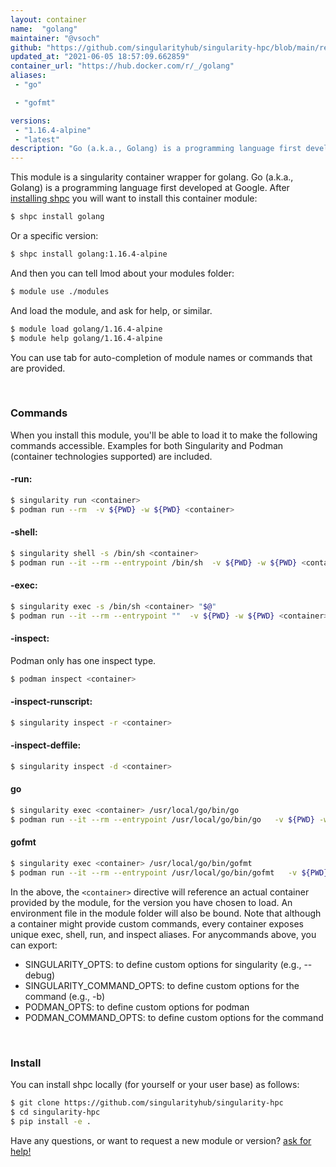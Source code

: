 ```yaml
---
layout: container
name:  "golang"
maintainer: "@vsoch"
github: "https://github.com/singularityhub/singularity-hpc/blob/main/registry/golang/container.yaml"
updated_at: "2021-06-05 18:57:09.662859"
container_url: "https://hub.docker.com/r/_/golang"
aliases:
 - "go"

 - "gofmt"

versions:
 - "1.16.4-alpine"
 - "latest"
description: "Go (a.k.a., Golang) is a programming language first developed at Google."
---
```


This module is a singularity container wrapper for golang.
Go (a.k.a., Golang) is a programming language first developed at Google.
After [installing shpc](#install) you will want to install this container module:

```bash
$ shpc install golang
```

Or a specific version:

```bash
$ shpc install golang:1.16.4-alpine
```

And then you can tell lmod about your modules folder:

```bash
$ module use ./modules
```

And load the module, and ask for help, or similar.

```bash
$ module load golang/1.16.4-alpine
$ module help golang/1.16.4-alpine
```

You can use tab for auto-completion of module names or commands that are provided.

<br>

### Commands

When you install this module, you'll be able to load it to make the following commands accessible.
Examples for both Singularity and Podman (container technologies supported) are included.

#### -run:

```bash
$ singularity run <container>
$ podman run --rm  -v ${PWD} -w ${PWD} <container>
```

#### -shell:

```bash
$ singularity shell -s /bin/sh <container>
$ podman run --it --rm --entrypoint /bin/sh  -v ${PWD} -w ${PWD} <container>
```

#### -exec:

```bash
$ singularity exec -s /bin/sh <container> "$@"
$ podman run --it --rm --entrypoint ""  -v ${PWD} -w ${PWD} <container> "$@"
```

#### -inspect:

Podman only has one inspect type.

```bash
$ podman inspect <container>
```

#### -inspect-runscript:

```bash
$ singularity inspect -r <container>
```

#### -inspect-deffile:

```bash
$ singularity inspect -d <container>
```


#### go
       
```bash
$ singularity exec <container> /usr/local/go/bin/go
$ podman run --it --rm --entrypoint /usr/local/go/bin/go   -v ${PWD} -w ${PWD} <container> -c " $@"
```


#### gofmt
       
```bash
$ singularity exec <container> /usr/local/go/bin/gofmt
$ podman run --it --rm --entrypoint /usr/local/go/bin/gofmt   -v ${PWD} -w ${PWD} <container> -c " $@"
```



In the above, the `<container>` directive will reference an actual container provided
by the module, for the version you have chosen to load. An environment file in the
module folder will also be bound. Note that although a container
might provide custom commands, every container exposes unique exec, shell, run, and
inspect aliases. For anycommands above, you can export:

 - SINGULARITY_OPTS: to define custom options for singularity (e.g., --debug)
 - SINGULARITY_COMMAND_OPTS: to define custom options for the command (e.g., -b)
 - PODMAN_OPTS: to define custom options for podman
 - PODMAN_COMMAND_OPTS: to define custom options for the command

<br>
  
### Install

You can install shpc locally (for yourself or your user base) as follows:

```bash
$ git clone https://github.com/singularityhub/singularity-hpc
$ cd singularity-hpc
$ pip install -e .
```

Have any questions, or want to request a new module or version? [ask for help!](https://github.com/singularityhub/singularity-hpc/issues)